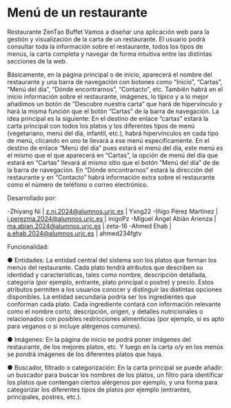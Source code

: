 # Menú de un restaurante
Restaurante ZenTao Buffet 
Vamos a diseñar una aplicación web para la gestión y visualización de la carta de un restaurante. El usuario podrá consultar toda la información sobre el restaurante, todos los tipos de menús, la carta completa y navegar de forma intuitiva entre las distintas secciones de la web. 

Básicamente, en la página principal o de inicio, aparecerá el nombre del restaurante y una barra de navegación con botones como “Inicio”, “Cartas”, “Menú del día”, “Dónde encontrarnos”, “Contacto”, etc. También habrá en el inicio información sobre el restaurante, imágenes, lo típico y a lo mejor añadimos un botón de “Descubre nuestra carta” que hará de hipervínculo y hará la misma función que el botón “Cartas” de la barra de navegación.  La idea principal es la siguiente: En el destino de enlace “cartas” estará la carta principal con todos los platos y los diferentes tipos de menú (vegetariano, menú del día, infantil, etc.), habrá hipervínculos en cada tipo de menú, clicando en uno te llevará a ese menú específicamente. En el destino de enlace “Menú del día” pues estará el menú del día, este menú es el mismo que el que aparecerá en “Cartas”, la opción de menú del día que estará en “Cartas” llevará al mismo sitio que el botón “Menú del día” de de la barra de navegación. En “Dónde encontrarnos” estará la dirección del restaurante y en “Contacto” habrá información extra sobre el restaurante como el número de teléfono o correo electrónico.  

Desarrollado por:

-Zhiyang Ni | z.ni.2024@alumnos.urjc.es | Yxng22 
-Iñigo Pérez Martínez | i.perezma.2024@alumnos.urjc.es | inigoPz 
-Miguel Ángel Abián Arienza | ma.abian.2024@alumnos.urjc.es | zeta-16 
-Ahmed Ehab | a.ehab.2024@alumnos.urjc.es | ahmed234fgtv 

Funcionalidad: 

● Entidades: La entidad central del sistema son los platos que forman los menús del restaurante. Cada plato tendrá atributos que describen su identidad y características, tales como nombre, descripción detallada, categoría (por ejemplo, entrante, plato principal o postre) y precio. Estos atributos permiten a los usuarios conocer y distinguir las distintas opciones disponibles. La entidad secundaria podría ser los ingredientes que conforman cada plato. Cada ingrediente contará con información relevante como el nombre corto, descripción, origen, y detalles nutricionales o relacionados con posibles restricciones alimenticias (por ejemplo, si es apto para veganos o si incluye alérgenos comunes). 

● Imágenes: En la página de inicio se podrá poner imágenes del restaurante, de los mejores platos, etc. Y luego en la carta o/y en los menús se pondrá imágenes de los diferentes platos que haya.  

● Buscador, filtrado o categorización: En la carta principal se puede añadir: un buscador para buscar los nombres de los platos, un filtro para identificar los platos que contengan ciertos alérgenos por ejemplo, y una forma para categorizar los diferentes tipos de platos por ejemplo (entrantes, principales, postres, etc.).
